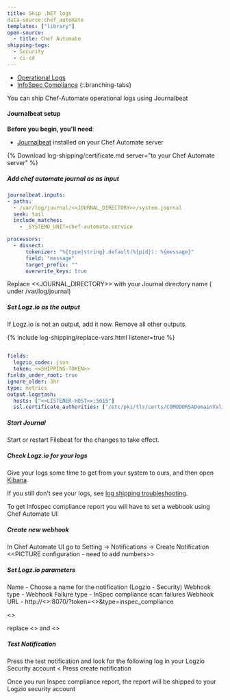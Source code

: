 ```yaml
---
title: Ship .NET logs
data-source:chef_automate
templates: ["library"]
open-source:
  - title: Chef Automate
shipping-tags:
  - Security
  - ci-cd
---
```


<!-- tabContainer:start -->
<div class="branching-container">

* [Operational Logs](#opertional-config)
* [InfoSpec Compliance](#infospec-config)
{:.branching-tabs}

<!-- tab:start -->
<div id="opertional-config">

You can ship Chef-Automate operational logs using Journalbeat
#### Journalbeat setup

**Before you begin, you'll need**:

* [Journalbeat](https://www.elastic.co/guide/en/beats/journalbeat/current/journalbeat-installation-configuration.html) installed on your Chef Automate server

<div class="tasklist">

{% Download log-shipping/certificate.md server="to your Chef Automate server" %}


##### Add chef automate journal as as input

```yaml
journalbeat.inputs:
- paths:
  - /var/log/journal/<<JOURNAL_DIRECTORY>>/system.journal
  seek: tail
  include_matches:
    - _SYSTEMD_UNIT=chef-automate.service

processors:
  - dissect:
      tokenizer: "%{type|string}.default(%{pid}): %{message}"
      field: "message"
      target_prefix: ""
      overwrite_keys: true
```
Replace <<JOURNAL_DIRECTORY>> with your Journal directory name ( under /var/log/journal)

##### Set Logz.io as the output

If Logz.io is not an output, add it now.
Remove all other outputs.

{% include log-shipping/replace-vars.html listener=true %}

```yaml

fields:
  logzio_codec: json
  token: <<SHIPPING-TOKEN>>
fields_under_root: true
ignore_older: 3hr
type: metrics
output.logstash:
  hosts: ["<<LISTENER-HOST>>:5015"]
  ssl.certificate_authorities: ['/etc/pki/tls/certs/COMODORSADomainValidationSecureServerCA.crt']
```

##### Start Journal

Start or restart Filebeat for the changes to take effect.

##### Check Logz.io for your logs

Give your logs some time to get from your system to ours, and then open [Kibana](https://app.logz.io/#/dashboard/kibana).

If you still don't see your logs, see [log shipping troubleshooting]({{site.baseurl}}/user-guide/log-shipping/log-shipping-troubleshooting.html).
</div>
</div>
<!-- tab:end -->


<!-- tab:end -->

<!-- tab:start -->
<div id="infospec-config">

To get Infospec compliance report you will have to set a webhook using Chef Automate UI

<div class="tasklist">

##### Create new webhook
In Chef Automate UI go to Setting -> Notifications -> Create Notification
<<PICTURE configuration - need to add numbers>>

##### Set Logz.io parameters
Name - Choose a name for the notification (Logzio - Security)
Webhook type - Webhook
Failure type - InSpec compliance scan failures
Webhook URL - http://<<Listener>>:8070/?token=<<Your Security Token>>&type=inspec_compliance

<<Picture notification param>>

replace <<Listener>> and <<Token>>

##### Test Notification
Press the test notification and look for the following log in your Logzio Security account
<<picture kibana >
Press create notification


Once you run Inspec compliance report, the report will be shipped to your Logzio security account

</div>
</div>
</div>
<!-- tabContainer:end -->

